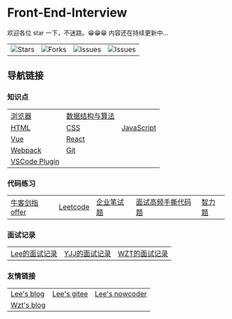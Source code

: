 # Front-End-Interview

欢迎各位 star 一下，不迷路。😁😁😁 内容还在持续更新中...

<table>
	<tr>
		<td>
			<img alt="Stars" src="https://img.shields.io/github/stars/lf2021/Front-End-Interview?style=flat-square&labelColor=343b41">
		</td>
		<td>
			<img alt="Forks" src="https://img.shields.io/github/forks/lf2021/Front-End-Interview?style=flat-square&labelColor=343b41">
		</td>
		<td>
			<img alt="Issues" src="https://img.shields.io/github/issues/lf2021/Front-End-Interview?style=flat-square&labelColor=343b41">
		</td>
		<td>
			<img alt="Issues" src="https://img.shields.io/github/issues-pr/lf2021/Front-End-Interview?style=flat-square&labelColor=343b41">
		</td>
	</tr>
</table>

## 导航链接

### 知识点

<table>
	<tr>
		<td>
			<a href="https://github.com/lf2021/Front-End-Interview/blob/master/01.浏览器/浏览器.md">浏览器</a>
		</td>
		<td>
			<a href="https://github.com/lf2021/Front-End-Interview/blob/master/02.数据结构与算法/数据结构与算法.md">数据结构与算法</a>
		</td>
		<td></td>
	</tr>
	<tr>
		<td>
			<a href="03.HTML/html.md">HTML</a>
		</td>
		<td>
			<a href="https://github.com/lf2021/Front-End-Interview/blob/master/04.CSS/css.md">CSS</a>
		</td>
		<td>
			<a href="05.JavaScript/js.md">JavaScript</a>
		</td>
	</tr>
	<tr>
		<td>
			<a href="https://github.com/lf2021/Front-End-Interview/blob/master/06.Vue/vue.md">Vue</a>
		</td>
		<td>
			<a href="https://github.com/lf2021/Front-End-Interview/blob/master/11.React/react.md">React</a>
		</td>
		<td></td>
	</tr>
	<tr>
		<td>
			<a href="https://github.com/lf2021/Front-End-Interview/blob/master/12.Webpack/webpack.md">Webpack</a>
		</td>
		<td>
			<a href="https://github.com/lf2021/Front-End-Interview/blob/master/10.git常用指令/git常用指令.md">Git</a>
		</td>
		<td></td>
	</tr>
	<tr>
		<td>
			<a href="https://github.com/lf2021/Front-End-Interview/blob/master/13.实战篇/VSCode-plugin.md">VSCode Plugin</a>
		</td>
		<td></td>
		<td></td>
	</tr>
</table>

### 代码练习

<table>
	<tr>
		<td>
			<a href="https://github.com/lf2021/Front-End-Interview/blob/master/07.算法刷题/牛客网 - 剑指offer.md">牛客剑指offer</a>
		</td>
		<td>
			<a href="https://github.com/lf2021/Front-End-Interview/blob/master/07.算法刷题/leetcode思路.md">Leetcode</a>
		</td>
		<td>
			<a href="https://github.com/lf2021/Front-End-Interview/blob/master/07.算法刷题/牛客网 - 企业笔试题.md">企业笔试题</a>
		</td>
		<td>
			<a href="https://github.com/lf2021/Front-End-Interview/blob/master/08.面试高频手撕代码题/面试高频手撕代码题.md">面试高频手撕代码题</a>
		</td>
		<td>
			<a href="https://github.com/lf2021/Front-End-Interview/blob/master/09.面试复盘/智力题.md">智力题</a>
		</td>
	</tr>
</table>

### 面试记录

<table>
	<tr>
		<td>
			<a href="https://github.com/lf2021/Front-End-Interview/blob/master/09.面试复盘/Lee的面试记录.md">Lee的面试记录</a>
		</td>
		<td>
			<a href="https://github.com/lf2021/Front-End-Interview/blob/master/09.面试复盘/YJJ的面试记录.md">YJJ的面试记录</a>
		</td>
		<td>
			<a href="https://github.com/lf2021/Front-End-Interview/blob/master/09.面试复盘/Wzt的面试记录.md">WZT的面试记录</a>
		</td>
	</tr>
</table>

### 友情链接

<table>
	<tr>
		<td>
			<a href="https://lf2021.github.io/">Lee's blog</a>
		</td>
		<td>
			<a href="https://gitee.com/lee_van">Lee's gitee</a>
		</td>
		<td>
			<a href="https://www.nowcoder.com/profile/549508843">Lee's nowcoder</a>
		</td>
	</tr>
	<tr>
		<td>
			<a href="https://wzt2023.github.io/">Wzt's blog</a>
		</td>
		<td></td>
		<td></td>
	</tr>
</table>
